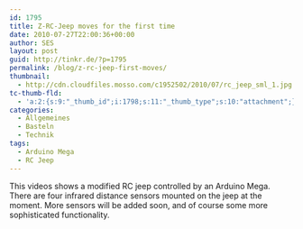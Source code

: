 ```yaml
---
id: 1795
title: Z-RC-Jeep moves for the first time
date: 2010-07-27T22:00:36+00:00
author: SES
layout: post
guid: http://tinkr.de/?p=1795
permalink: /blog/z-rc-jeep-first-moves/
thumbnail:
  - http://cdn.cloudfiles.mosso.com/c1952502/2010/07/rc_jeep_sml_1.jpg
tc-thumb-fld:
  - 'a:2:{s:9:"_thumb_id";i:1798;s:11:"_thumb_type";s:10:"attachment";}'
categories:
  - Allgemeines
  - Basteln
  - Technik
tags:
  - Arduino Mega
  - RC Jeep
---
```

This videos shows a modified RC jeep controlled by an Arduino Mega. There are four infrared distance sensors mounted on the jeep at the moment. More sensors will be added soon, and of course some more sophisticated functionality.
